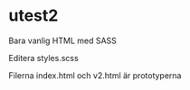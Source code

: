 utest2
======
Bara vanlig HTML med SASS

Editera styles.scss

Filerna index.html och v2.html är prototyperna
